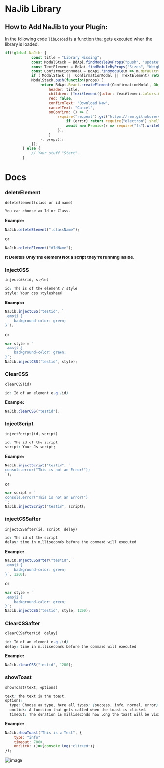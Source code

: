 # NaJib Library

## How to Add NaJib to your Plugin:
In the following code `libLoaded` is a function that gets executed when the library is loaded.
```js
if(!global.NaJib) {
            const title = "Library Missing";
            const ModalStack = BdApi.findModuleByProps("push", "update", "pop", "popWithKey");
            const TextElement = BdApi.findModuleByProps("Sizes", "Weights");
            const ConfirmationModal = BdApi.findModule(m => m.defaultProps && m.key && m.key() == "confirm-modal");
            if (!ModalStack || !ConfirmationModal || !TextElement) return BdApi.alert(title, `The library plugin needed for ${this.getName()} is missing.<br /><br /> <a href="https://betterdiscord.net/ghdl?url=https://raw.githubusercontent.com/Strencher/BetterDiscordStuff/master/Lib/0NaJibLibrary.plugin.js" target="_blank">Click here to download the library!</a>`);
            ModalStack.push(function(props) {
                return BdApi.React.createElement(ConfirmationModal, Object.assign({
                    header: title,
                    children: [TextElement({color: TextElement.Colors.PRIMARY, children: [`The NaJib library plugin needed for ${this.getName()} is missing. Please click Download Now to install it.`]})],
                    red: false,
                    confirmText: "Download Now",
                    cancelText: "Cancel",
                    onConfirm: () => {
                        require("request").get("https://raw.githubusercontent.com/Strencher/BetterDiscordStuff/master/Lib/0NaJibLibrary.plugin.js", async (error, response, body) => {
                            if (error) return require("electron").shell.openExternal("https://betterdiscord.net/ghdl?url=https://raw.githubusercontent.com/Strencher/BetterDiscordStuff/master/Lib/0NaJibLibrary.plugin.js");
                            await new Promise(r => require("fs").writeFile(require("path").join(ContentManager.pluginsFolder, "0NaJibLibrary.plugin.js"), body, r));
                        });
                    }
                }, props));
            });
        } else {
            // Your stuff "Start".
        }
```
# Docs
### deleteElement
`deleteElement(class or id name)`
```css
You can choose an Id or Class.
```
**Example:**
```js
NaJib.deleteElement(".className");
```
or
```js
NaJib.deleteElement("#IdName");
```
**It Deletes Only the element Not a script they're running inside.**
### InjectCSS
`injectCSS(id, style)`
```css
id: The is of the element / style
style: Your css stylesheed
```
**Example:**
```js
NaJib.injectCSS("testid", `
.emoji {
    background-color: green;
}`);
```
or
```js
var style = `
.emoji {
    background-color: green;
}`;
NaJib.injectCSS("testid", style);
```
### ClearCSS
`clearCSS(id)`
```css
id: Id of an element e.g (id)
```
**Example:**
```js
NaJib.clearCSS("testid");
```
### InjectScript
`injectScript(id, script)`
```css
id: The id of the script
script: Your Js script;
```
**Example:**
```js
NaJib.injectScript("testid", `
console.error("This is not an Error!");
`);
```
or
```js
var script = `
console.error("This is not an Error!")
`;
NaJib.injectScript("testid", script);
```
### injectCSSafter
`injectCSSafter(id, script, delay)`
```css
id: The id of the script
delay: time in milliseconds before the command will executed
```
**Example:**
```js
NaJib.injectCSSafter("testid", `
.emoji {
    background-color: green;
}`, 1200);
```
or
```js
var style = `
.emoji {
    background-color: green;
}`;
NaJib.injectCSS("testid", style, 1200);
```
### ClearCSSafter
`clearCSSafter(id, delay)`
```css
id: Id of an element e.g (id)
delay: time in milliseconds before the command will executed
```
**Example:**
```js
NaJib.clearCSS("testid", 1200);
```
### showToast
`showToast(text, options)`
```css
text: the text in the toast.
options:
  type: Choose an type, here all types: (success, info, normal, error).
  onclick: A function that gets called when the toast is clicked.
  timeout: The duration in milliseconds how long the toast will be visible.
```
**Example:**
```js
NaJib.showToast("This is a Test", {
	type: "info",
	timeout: 7000,
	onclick: ()=>{console.log("clicked")}
});
```
![image](https://user-images.githubusercontent.com/46447572/70256004-ffed7f80-1787-11ea-8094-ee64e2f8772e.png)

